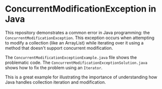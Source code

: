 # ConcurrentModificationException in Java

This repository demonstrates a common error in Java programming: the `ConcurrentModificationException`.  This exception occurs when attempting to modify a collection (like an ArrayList) while iterating over it using a method that doesn't support concurrent modification. 

The `ConcurrentModificationExceptionExample.java` file shows the problematic code. The `ConcurrentModificationExceptionSolution.java` shows how to fix the problem using an `Iterator`.

This is a great example for illustrating the importance of understanding how Java handles collection iteration and modification.